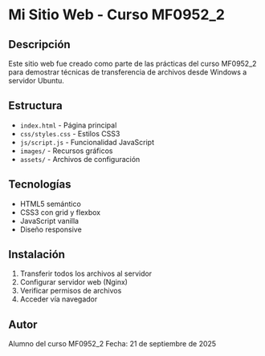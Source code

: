 ﻿# Mi Sitio Web - Curso MF0952_2

## Descripción
Este sitio web fue creado como parte de las prácticas del curso MF0952_2 para demostrar técnicas de transferencia de archivos desde Windows a servidor Ubuntu.

## Estructura
- `index.html` - Página principal
- `css/styles.css` - Estilos CSS3
- `js/script.js` - Funcionalidad JavaScript
- `images/` - Recursos gráficos
- `assets/` - Archivos de configuración

## Tecnologías
- HTML5 semántico
- CSS3 con grid y flexbox
- JavaScript vanilla
- Diseño responsive

## Instalación
1. Transferir todos los archivos al servidor
2. Configurar servidor web (Nginx)
3. Verificar permisos de archivos
4. Acceder vía navegador

## Autor
Alumno del curso MF0952_2
Fecha: 21 de septiembre de 2025
